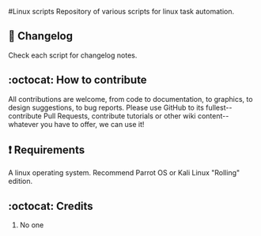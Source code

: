 #Linux scripts
Repository of various scripts for linux task automation.

## :scroll: Changelog
Check each script for changelog notes.

## :octocat: How to contribute
All contributions are welcome, from code to documentation, to graphics, to design suggestions, to bug reports.  Please use GitHub to its fullest-- contribute Pull Requests, contribute tutorials or other wiki content-- whatever you have to offer, we can use it!

##  :heavy_exclamation_mark: Requirements

A linux operating system. Recommend Parrot OS or Kali Linux "Rolling" edition. 

## :octocat: Credits
1. No one

